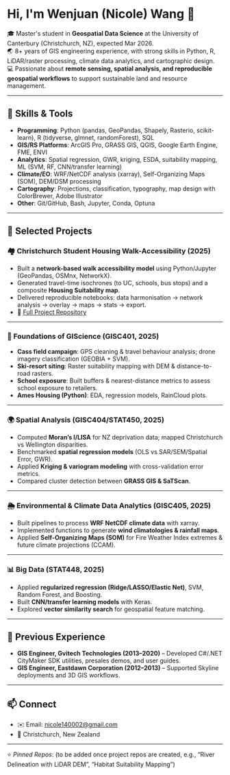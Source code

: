 # Hi, I'm Wenjuan (Nicole) Wang 👋

🎓 Master's student in **Geospatial Data Science** at the University of Canterbury (Christchurch, NZ), expected Mar 2026.  
🌏 8+ years of GIS engineering experience, with strong skills in Python, R, LiDAR/raster processing, climate data analytics, and cartographic design.  
💻 Passionate about **remote sensing, spatial analysis, and reproducible geospatial workflows** to support sustainable land and resource management.  

---

## 🔧 Skills & Tools
- **Programming**: Python (pandas, GeoPandas, Shapely, Rasterio, scikit-learn), R (tidyverse, glmnet, randomForest), SQL  
- **GIS/RS Platforms**: ArcGIS Pro, GRASS GIS, QGIS, Google Earth Engine, FME, ENVI  
- **Analytics**: Spatial regression, GWR, kriging, ESDA, suitability mapping, ML (SVM, RF, CNN/transfer learning)  
- **Climate/EO**: WRF/NetCDF analysis (xarray), Self-Organizing Maps (SOM), DEM/DSM processing  
- **Cartography**: Projections, classification, typography, map design with ColorBrewer, Adobe Illustrator  
- **Other**: Git/GitHub, Bash, Jupyter, Conda, Optuna  

---

## 📌 Selected Projects

### 🏘 Christchurch Student Housing Walk-Accessibility (2025)
- Built a **network-based walk accessibility model** using Python/Jupyter (GeoPandas, OSMnx, NetworkX).
- Generated travel-time isochrones (to UC, schools, bus stops) and a composite **Housing Suitability map**.
- Delivered reproducible notebooks: data harmonisation → network analysis → overlay → maps → stats → export.
- 🔗 [Full Project Repository](https://github.com/nicole140002-wang/student-housing-accessibility-christchurch)

---

### 🌲 Foundations of GIScience (GISC401, 2025)
- **Cass field campaign**: GPS cleaning & travel behaviour analysis; drone imagery classification (GEOBIA + SVM).  
- **Ski-resort siting**: Raster suitability mapping with DEM & distance-to-road rasters.  
- **School exposure**: Built buffers & nearest-distance metrics to assess school exposure to retailers.  
- **Ames Housing (Python)**: EDA, regression models, RainCloud plots.  

---

### 🌍 Spatial Analysis (GISC404/STAT450, 2025)
- Computed **Moran’s I/LISA** for NZ deprivation data; mapped Christchurch vs Wellington disparities.  
- Benchmarked **spatial regression models** (OLS vs SAR/SEM/Spatial Error, GWR).  
- Applied **Kriging & variogram modeling** with cross-validation error metrics.  
- Compared cluster detection between **GRASS GIS & SaTScan**.  

---

### 🌦 Environmental & Climate Data Analytics (GISC405, 2025)
- Built pipelines to process **WRF NetCDF climate data** with xarray.  
- Implemented functions to generate **wind climatologies & rainfall maps**.  
- Applied **Self-Organizing Maps (SOM)** for Fire Weather Index extremes & future climate projections (CCAM).  

---

### 📊 Big Data (STAT448, 2025)
- Applied **regularized regression (Ridge/LASSO/Elastic Net)**, SVM, Random Forest, and Boosting.  
- Built **CNN/transfer learning models** with Keras.  
- Explored **vector similarity search** for geospatial feature matching.  

---

## 💼 Previous Experience
- **GIS Engineer, Gvitech Technologies (2013–2020)** – Developed C#/.NET CityMaker SDK utilities, presales demos, and user guides.  
- **GIS Engineer, Eastdawn Corporation (2012–2013)** – Supported Skyline deployments and 3D GIS workflows.  

---

## 📫 Connect
- ✉️ Email: nicole140002@gmail.com  
- 📍 Christchurch, New Zealand  

---

⭐️ *Pinned Repos*: (to be added once project repos are created, e.g., “River Delineation with LiDAR DEM”, “Habitat Suitability Mapping”)  
